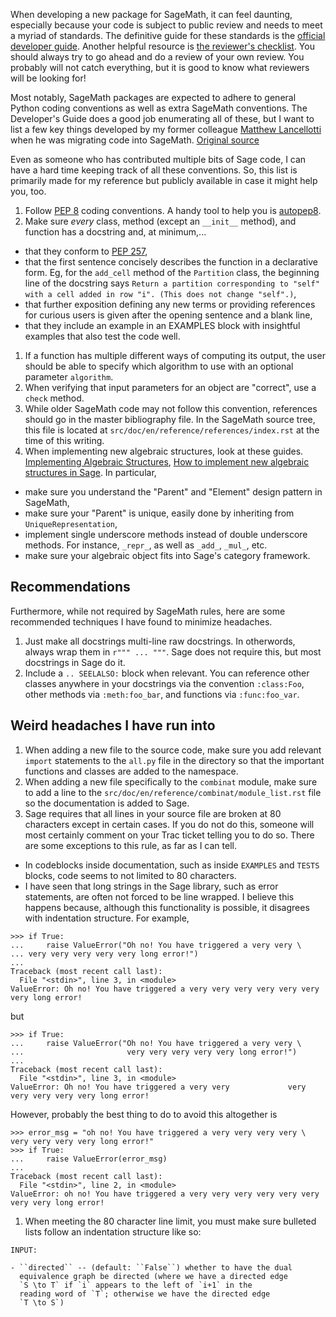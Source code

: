 When developing a new package for SageMath, it can feel daunting, especially because your code is subject to public review and needs to meet a myriad of standards. The definitive guide for these standards is the [official developer guide](https://doc.sagemath.org/html/en/developer/coding_basics.html). Another helpful resource is [the reviewer's checklist](https://doc.sagemath.org/html/en/developer/reviewer_checklist.html). You should always try to go ahead and do a review of your own review. You probably will not catch everything, but it is good to know what reviewers will be looking for!

Most notably, SageMath packages are expected to adhere to general Python coding conventions as well as extra SageMath conventions. The Developer's Guide does a good job enumerating all of these, but I want to list a few key things developed by my former colleague [Matthew Lancellotti](http://matthewlancellotti.com/) when he was migrating code into SageMath. [Original source](https://github.com/MareoRaft/k_combinat_for_sage/issues/8)

Even as someone who has contributed multiple bits of Sage code, I can have a hard time keeping track of all these conventions. So, this list is primarily made for my reference but publicly available in case it might help you, too.

1. Follow [PEP 8](https://www.python.org/dev/peps/pep-0008/) coding conventions. A handy tool to help you is [autopep8](https://pypi.org/project/autopep8/).
1. Make sure *every* class, method (except an `__init__` method), and function has a docstring and, at minimum,...

- that they conform to [PEP 257](https://www.python.org/dev/peps/pep-0257/),
- that the first sentence concisely describes the function in a declarative form. Eg, for the `add_cell` method of the `Partition` class, the beginning line of the docstring says `Return a partition corresponding to "self" with a cell added in row "i". (This does not change "self".)`,
- that further exposition defining any new terms or providing references for curious users is given after the opening sentence and a blank line,
- that they include an example in an EXAMPLES block with insightful examples that also test the code well.

1. If a function has multiple different ways of computing its output, the user should be able to specify which algorithm to use with an optional parameter `algorithm`.
1. When verifying that input parameters for an object are "correct", use a `check` method. 
1. While older SageMath code may not follow this convention, references should go in the master bibliography file. In the SageMath source tree, this file is located at `src/doc/en/reference/references/index.rst` at the time of this writing.
1. When implementing new algebraic structures, look at these guides. [Implementing Algebraic Structures](https://doc.sagemath.org/html/en/thematic_tutorials/tutorial-implementing-algebraic-structures.html), [How to implement new algebraic structures in Sage](https://doc.sagemath.org/html/en/thematic_tutorials/coercion_and_categories.html). In particular, 

- make sure you understand the "Parent" and "Element" design pattern in SageMath,
- make sure your "Parent" is unique, easily done by inheriting from `UniqueRepresentation`,
- implement single underscore methods instead of double underscore methods. For instance, `_repr_`, as well as `_add_`, `_mul_`, etc. 
- make sure your algebraic object fits into Sage's category framework. 

Recommendations
---

Furthermore, while not required by SageMath rules, here are some recommended techniques I have found to minimize headaches.

1. Just make all docstrings multi-line raw docstrings. In otherwords, always wrap them in `r""" ... """`. Sage does not require this, but most docstrings in Sage do it.
1. Include a `.. SEELALSO:` block when relevant. You can reference other classes anywhere in your docstrings via the convention `:class:Foo`, other methods via `:meth:foo_bar`, and functions via `:func:foo_var`.

Weird headaches I have run into
---

1. When adding a new file to the source code, make sure you add relevant `import` statements to the `all.py` file in the directory so that the important functions and classes are added to the namespace. 
1. When adding a new file specifically to the `combinat` module, make sure to add a line to the `src/doc/en/reference/combinat/module_list.rst` file so the documentation is added to Sage.
1. Sage requires that all lines in your source file are broken at 80 characters except in certain cases. If you do not do this, someone will most certainly comment on your Trac ticket telling you to do so. There are some exceptions to this rule, as far as I can tell.

- In codeblocks inside documentation, such as inside `EXAMPLES` and `TESTS` blocks, code seems to not limited to 80 characters.
- I have seen that long strings in the Sage library, such as error statements, are often not forced to be line wrapped. I believe this happens because, although this functionality is possible, it disagrees with indentation structure. For example,
```
>>> if True:
...     raise ValueError("Oh no! You have triggered a very very \
... very very very very very long error!")
... 
Traceback (most recent call last):
  File "<stdin>", line 3, in <module>
ValueError: Oh no! You have triggered a very very very very very very very long error!
```
but
```
>>> if True:
...     raise ValueError("Oh no! You have triggered a very very \
...                       very very very very very long error!")
... 
Traceback (most recent call last):
  File "<stdin>", line 3, in <module>
ValueError: Oh no! You have triggered a very very 			  very very very very very long error!
```
However, probably the best thing to do to avoid this altogether is 
```
>>> error_msg = "oh no! You have triggered a very very very very \
very very very very long error!"
>>> if True:
...     raise ValueError(error_msg)
... 
Traceback (most recent call last):
  File "<stdin>", line 2, in <module>
ValueError: oh no! You have triggered a very very very very very very very very long error!
```
1. When meeting the 80 character line limit, you must make sure bulleted lists follow an indentation structure like so: 
```
INPUT:

- ``directed`` -- (default: ``False``) whether to have the dual
  equivalence graph be directed (where we have a directed edge
  `S \to T` if `i` appears to the left of `i+1` in the
  reading word of `T`; otherwise we have the directed edge
  `T \to S`)
```
